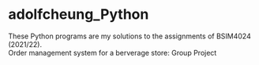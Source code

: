 # adolfcheung_Python
These Python programs are my solutions to the assignments of BSIM4024 (2021/22). <br />
Order management system for a berverage store: Group Project  <br />
